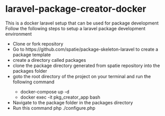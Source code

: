 # laravel-package-creator-docker
This is a docker laravel setup that can be used for package development
Follow the following steps to setup a laravel package development environment
<ul>
<li>Clone or fork repository</li>
<li>Go to https://github.com/spatie/package-skeleton-laravel to create a package template</li>
<li>create a directory called packages</li>
<li>clone the package directory generated from spatie repository into the packages folder </li>
<li>goto the root directory of the project on your terminal and run the following command</li>
  <ul>
  <li> docker-compose up -d</li>
  <li> docker exec -it pkg_creator_app bash</li>
  </ul>
<li>Navigate to the package folder in the packages directory</li>
<li>Run this command php ./configure.php</li>
</ul>
